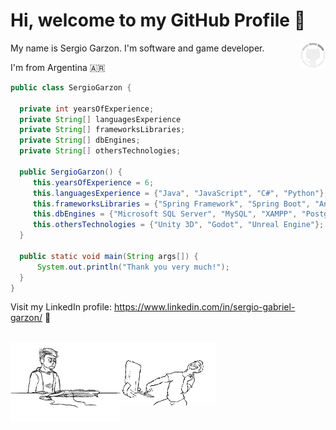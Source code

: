 # Hi, welcome to my GitHub Profile  :wave: 
<img width="8%" align="right" alt="GitHub cat" src="https://github.com/SergioGarzon/SergioGarzon/blob/master/spinner.gif" />

My name is Sergio Garzon. I'm software and game developer.

I'm from Argentina 🇦🇷
```Java
public class SergioGarzon {

  private int yearsOfExperience;
  private String[] languagesExperience
  private String[] frameworksLibraries;
  private String[] dbEngines;
  private String[] othersTechnologies;

  public SergioGarzon() {
     this.yearsOfExperience = 6;
     this.languagesExperience = {"Java", "JavaScript", "C#", "Python"};
     this.frameworksLibraries = {"Spring Framework", "Spring Boot", "Angular", "React"};
     this.dbEngines = {"Microsoft SQL Server", "MySQL", "XAMPP", "PostgresSQL", "Aurora RDS", "ETC"};
     this.othersTechnologies = {"Unity 3D", "Godot", "Unreal Engine"};
  }
  
  public static void main(String args[]) {
      System.out.println("Thank you very much!");
  }
}
 ``` 

Visit my LinkedIn profile: https://www.linkedin.com/in/sergio-gabriel-garzon/ :link:

<br />

<img width="35%" align="left" alt="GitHub cat" src="https://github.com/SergioGarzon/SergioGarzon/blob/master/programmer.gif" />
<img width="30%" align="left" alt="GitHub cat" src="https://github.com/SergioGarzon/SergioGarzon/blob/master/programmer2.gif" />

